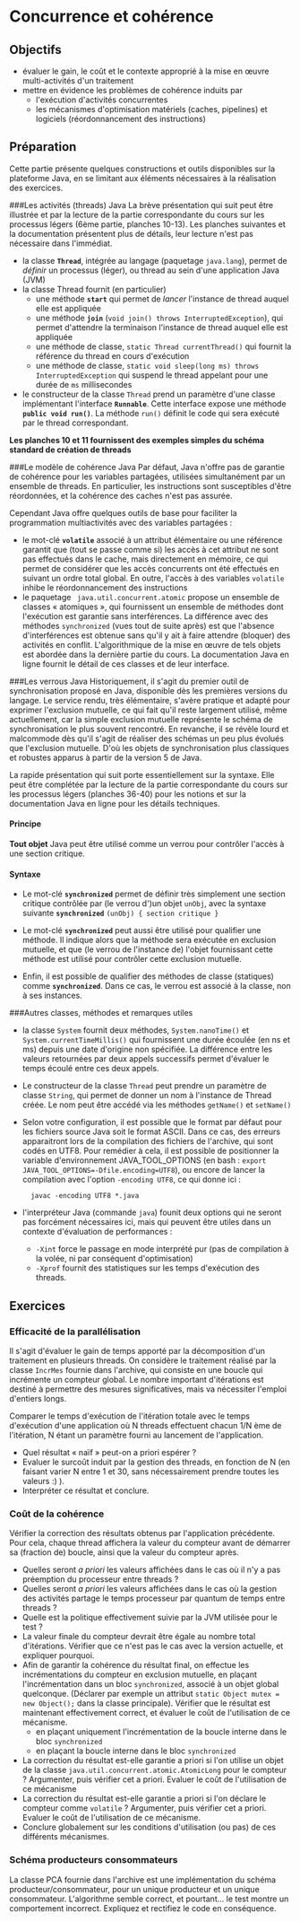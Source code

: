 Concurrence et cohérence
========================

Objectifs
---------
- évaluer le gain, le coût et le contexte approprié à la mise en œuvre multi-activités 
d'un traitement
- mettre en évidence les problèmes de cohérence induits par
	* l'exécution d'activités concurrentes
	* les mécanismes d'optimisation matériels (caches, pipelines) et logiciels 
	(réordonnancement des instructions)
	 
Préparation
-----------
Cette partie présente quelques constructions et outils disponibles sur la plateforme Java, 
en se limitant aux éléments nécessaires à la réalisation des exercices.

###Les activités (threads) Java
La brève présentation qui suit peut être illustrée et  par la lecture de la partie 
correspondante du cours sur les processus légers (6ème partie, planches 10-13). Les planches
suivantes et la documentation présentent plus de détails, leur lecture n'est 
pas nécessaire dans l'immédiat.

- la classe **`Thread`**, intégrée au langage (paquetage `java.lang`), permet de *définir*
un processus (léger), ou thread au sein d'une application Java (JVM)
- la classe Thread fournit (en particulier)
	* une méthode **`start`** qui permet de *lancer* l'instance de thread auquel elle est appliquée
	* une méthode **`join`** (`void join() throws InterruptedException`),
	 qui permet d'attendre la terminaison l'instance de thread auquel elle est appliquée
	* une méthode de classe, `static Thread currentThread()` qui fournit la référence du 
	thread en cours d'exécution
	* une méthode de classe, `static void sleep(long ms) throws InterruptedException` qui
	suspend le thread appelant pour une durée de `ms` millisecondes
- le constructeur de la classe `Thread` prend un paramètre d'une classe implémentant
l'interface **`Runnable`**. Cette interface expose une méthode **`public void run()`**. 
La méthode `run()` définit le code qui sera exécuté par le thread correspondant.

**Les planches 10 et 11 fournissent des exemples simples du schéma standard de création de threads**

###Le modèle de cohérence Java
Par défaut, Java n'offre pas de garantie de cohérence pour les variables partagées,
 utilisées simultanément par un ensemble de threads. En particulier, les instructions 
 sont susceptibles d'être réordonnées, et la cohérence des caches n'est pas assurée.
 
 Cependant Java offre quelques outils de base pour faciliter la programmation 
 multiactivités avec des variables partagées :
 
 - le mot-clé **`volatile`** associé à un attribut élémentaire ou une référence
garantit que (tout se passe comme si) les accès à cet attribut ne sont pas effectués dans le cache, mais
 directement en mémoire, ce qui permet de considérer que les accès concurrents ont été 
 effectués en suivant un ordre total global. En outre, l'accès à des variables `volatile` inhibe le réordonnancement
   des instructions  
 - le paquetage ` java.util.concurrent.atomic` propose un ensemble de classes « atomiques »,
qui fournissent un ensemble de méthodes dont l'exécution est garantie sans interférences.
La différence avec des méthodes `synchronized` (vues tout de suite après) est que 
l'absence d'interférences est obtenue sans qu'il y ait à faire attendre (bloquer) des
activités en conflit. L'algorithmique de la mise en œuvre de tels objets est abordée dans 
la dernière partie du cours. La documentation Java en ligne fournit le détail de ces classes
et de leur interface.

###Les verrous Java
Historiquement, il s'agit du premier outil de synchronisation proposé en Java, disponible
dès les premières versions du langage. Le service rendu, très élémentaire, s'avère pratique
et adapté pour exprimer l'exclusion mutuelle, ce qui fait qu'il reste largement utilisé,
même actuellement, car la simple exclusion mutuelle représente le schéma de synchronisation
le plus souvent rencontré. En revanche, il se révèle lourd et malcommode dès qu'il
s'agit de réaliser des schémas un peu plus évolués que l'exclusion mutuelle. D'où les objets
de synchronisation plus classiques et robustes apparus à partir de la version 5 de Java.

La rapide présentation qui suit porte essentiellement sur la syntaxe. Elle peut être 
complétée par la lecture de la partie correspondante du cours sur les processus légers 
(planches 36-40) pour les notions et sur la documentation Java en ligne pour les détails
techniques.

#### Principe
**Tout objet** Java peut être utilisé comme un verrou pour contrôler l'accès à une section
 critique.
      
#### Syntaxe
* Le mot-clé **`synchronized`** permet de définir très simplement une section critique
 contrôlée par (le verrou d')un objet `unObj`, avec la syntaxe suivante
 **`synchronized`** `(unObj) {
 		section critique
 	}`
 	
* Le mot-clé **`synchronized`** peut aussi être utilisé pour qualifier une méthode. Il indique
alors que la méthode sera exécutée en exclusion mutuelle, et que (le verrou de l'instance 
de) l'objet fournissant cette méthode est utilisé pour contrôler cette exclusion mutuelle.

* Enfin, il est possible de qualifier des méthodes de classe (statiques) comme **`synchronized`**.
Dans ce cas, le verrou est associé à la classe, non à ses instances.

###Autres classes, méthodes et remarques utiles
- la classe `System` fournit deux méthodes, `System.nanoTime()` et `System.currentTimeMillis()` qui fournissent une durée écoulée (en ns et ms) depuis une date d'origine non spécifiée. La différence entre les valeurs retournées par deux appels successifs permet d'évaluer le temps écoulé entre ces deux appels.
- Le constructeur de la classe `Thread` peut prendre un paramètre de classe `String`, 
qui permet de donner un nom à l'instance de Thread créée. Le nom peut être accédé via les
méthodes `getName()` et `setName()`
- Selon votre configuration, il est possible que le format par défaut 
        pour les fichiers source Java soit le format ASCII. Dans ce cas, des erreurs 
        apparaitront lors de la compilation des fichiers de l'archive, qui sont codés en UTF8.
        Pour remédier à cela, il est possible de positionner la variable d'environnement
         JAVA\_TOOL_OPTIONS (en bash : `export JAVA_TOOL_OPTIONS=-Dfile.encoding=UTF8`), 
         ou encore de lancer la compilation avec l'option `-encoding UTF8`, ce qui donne ici :
        
        javac -encoding UTF8 *.java
- l'interpréteur Java (commande `java`) founit deux options qui ne seront pas forcément nécessaires
ici, mais qui peuvent être utiles dans un contexte d'évaluation de performances :
   * `-Xint` force le passage en mode interprété pur (pas de compilation à la volée, ni 
   par conséquent d'optimisation)
   * `-Xprof` fournit des statistiques sur les temps d'exécution des threads.
   
Exercices
---------
### Efficacité de la parallélisation
Il s'agit d'évaluer le gain de temps apporté par la décomposition d'un traitement 
en plusieurs threads.
On considère le traitement réalisé par la classe `IncrMes` fournie dans l'archive, qui 
consiste en une boucle qui incrémente un compteur global. Le nombre important d'itérations 
est destiné à permettre des mesures significatives, mais va nécessiter l'emploi d'entiers
longs.

Comparer le temps d'exécution de l'itération totale avec le temps d'exécution d'une 
application où N threads effectuent chacun 1/N ème de l'itération, N étant un paramètre
fourni au lancement de l'application. 

- Quel résultat « naïf » peut-on a priori espérer ?
- Evaluer le surcoût induit par la gestion des threads,
en fonction de N (en faisant varier N entre 1 et 30, sans nécessairement prendre toutes
les valeurs :) ).
- Interpréter ce résultat et conclure.

### Coût de la cohérence
Vérifier la correction des résultats obtenus par l'application précédente. Pour cela,
 chaque thread affichera la valeur du compteur avant de démarrer sa (fraction de) boucle,
 ainsi que la valeur du compteur après.
 
- Quelles seront *a priori* les valeurs affichées dans le cas où il n'y a pas préemption 
 du processeur entre threads ?
- Quelles seront *a priori* les valeurs affichées dans le cas où la gestion des activités
 partage le temps processeur par quantum de temps entre threads ?
- Quelle est la politique effectivement suivie par la JVM utilisée pour le test ?
- La valeur finale du compteur devrait être égale au nombre total d'itérations. Vérifier
 que ce n'est pas le cas avec la version actuelle, et expliquer pourquoi.
- Afin de garantir la cohérence du résultat final, on effectue les incrémentations du
 compteur en exclusion mutuelle, en plaçant l'incrémentation dans un bloc `synchronized`,
 associé à un objet global quelconque. (Déclarer par exemple un attribut 
 `static Object mutex = new Object();` dans la classe principale). Vérifier que le résultat
 est maintenant effectivement correct, et évaluer le coût de l'utilisation de ce mécanisme.
   * en plaçant uniquement l'incrémentation de la boucle interne dans le bloc `synchronized` 
   * en plaçant la boucle interne dans le bloc `synchronized` 
- La correction du résultat est-elle garantie a priori si l'on utilise un objet de la classe
 `java.util.concurrent.atomic.AtomicLong` pour le compteur ? Argumenter, puis vérifier 
 cet a priori. Evaluer le coût de l'utilisation de ce mécanisme
 - La correction du résultat est-elle garantie a priori si l'on déclare le compteur
 comme  `volatile` ? Argumenter, puis vérifier cet a priori. Evaluer le coût de 
 l'utilisation de ce mécanisme.
 - Conclure globalement sur les conditions d'utilisation (ou pas) de ces différents mécanismes.
 
### Schéma producteurs consommateurs
La classe PCA fournie dans l'archive est une implémentation du schéma 
producteur/consommateur, pour un unique producteur et un unique consommateur. L'algorithme
semble correct, et pourtant... le test montre un comportement incorrect. Expliquez et rectifiez le code en conséquence.